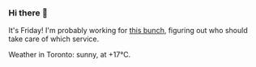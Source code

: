 ### Hi there :wave:

It's Friday! I'm probably working for [this bunch](https://github.com/kohofinancial), figuring out who should take care of which service.

Weather in Toronto: sunny, at +17°C.
